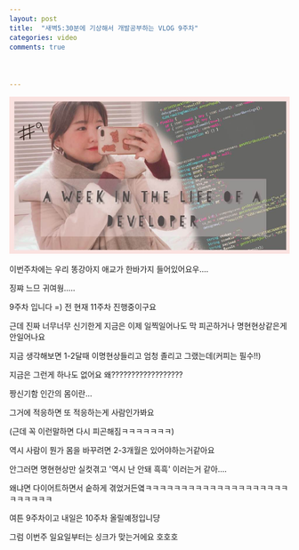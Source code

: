 ```yaml
---
layout: post
title:  "새벽5:30분에 기상해서 개발공부하는 VLOG 9주차"
categories: video 
comments: true



---
```


[![난생처음5:30AM](/assets/img/youtube/9th.jpg)](https://www.youtube.com/watch?v=ErWrzm6M8ec)



이번주차에는 우리 똥강아지 애교가 한바가지 들어있어요우....

징쨔 느므 귀여웡.....



9주차 입니다 =) 전 현재 11주차 진행중이구요

근데 진짜 너무너무 신기한게 지금은 이제 일찍일어나도 막 피곤하거나 명현현상같은게 안일어나요



지금 생각해보면 1-2달때 이명현상들리고 엄청 졸리고 그랬는데(커피는 필수!!)

지금은 그런게 하나도 없어요 왜??????????????????

짱신기함 인간의 몸이란...

그거에 적응하면 또 적응하는게 사람인가봐요

(근데 꼭 이런말하면 다시 피곤해짐ㅋㅋㅋㅋㅋㅋㅋ)



역시 사람이 뭔가 몸을 바꾸려면 2-3개월은 있어야하는거같아요

안그러면 명현현상만 실컷겪고 '역시 난 안돼 흑흑' 이러는거 같아....

왜냐면 다이어트하면서 숱하게 겪었거든옄ㅋㅋㅋㅋㅋㅋㅋㅋㅋㅋㅋㅋㅋㅋㅋㅋㅋㅋㅋㅋㅋㅋㅋㅋㅋㅋ



여튼 9주차이고 내일은 10주차 올릴예정입니댱



그럼 이번주 일요일부터는 싱크가 맞는거에요 호호호

